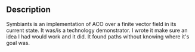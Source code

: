 ## Description

Symbiants is an implementation of ACO over a finite vector field in its current state. It was/is a technology demonstrator. I wrote it make sure an idea I had would work and it did. It found paths without knowing where it's goal was.